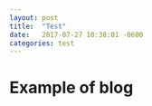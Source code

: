 ```yaml
---
layout: post
title:  "Test"
date:   2017-07-27 10:38:01 -0600
categories: test
---
```


# Example of blog